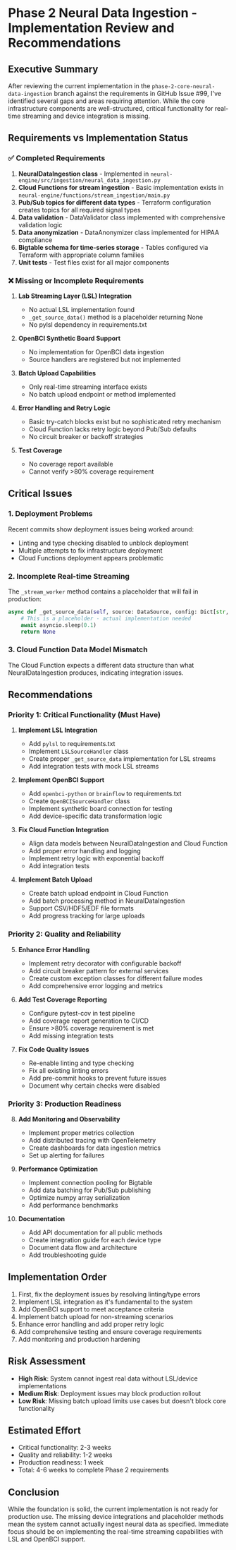 # Phase 2 Neural Data Ingestion - Implementation Review and Recommendations

## Executive Summary

After reviewing the current implementation in the `phase-2-core-neural-data-ingestion` branch against the requirements in GitHub Issue #99, I've identified several gaps and areas requiring attention. While the core infrastructure components are well-structured, critical functionality for real-time streaming and device integration is missing.

## Requirements vs Implementation Status

### ✅ Completed Requirements

1. **NeuralDataIngestion class** - Implemented in `neural-engine/src/ingestion/neural_data_ingestion.py`
2. **Cloud Functions for stream ingestion** - Basic implementation exists in `neural-engine/functions/stream_ingestion/main.py`
3. **Pub/Sub topics for different data types** - Terraform configuration creates topics for all required signal types
4. **Data validation** - DataValidator class implemented with comprehensive validation logic
5. **Data anonymization** - DataAnonymizer class implemented for HIPAA compliance
6. **Bigtable schema for time-series storage** - Tables configured via Terraform with appropriate column families
7. **Unit tests** - Test files exist for all major components

### ❌ Missing or Incomplete Requirements

1. **Lab Streaming Layer (LSL) Integration**

   - No actual LSL implementation found
   - `_get_source_data()` method is a placeholder returning None
   - No pylsl dependency in requirements.txt

2. **OpenBCI Synthetic Board Support**

   - No implementation for OpenBCI data ingestion
   - Source handlers are registered but not implemented

3. **Batch Upload Capabilities**

   - Only real-time streaming interface exists
   - No batch upload endpoint or method implemented

4. **Error Handling and Retry Logic**

   - Basic try-catch blocks exist but no sophisticated retry mechanism
   - Cloud Function lacks retry logic beyond Pub/Sub defaults
   - No circuit breaker or backoff strategies

5. **Test Coverage**
   - No coverage report available
   - Cannot verify >80% coverage requirement

## Critical Issues

### 1. Deployment Problems

Recent commits show deployment issues being worked around:

- Linting and type checking disabled to unblock deployment
- Multiple attempts to fix infrastructure deployment
- Cloud Functions deployment appears problematic

### 2. Incomplete Real-time Streaming

The `_stream_worker` method contains a placeholder that will fail in production:

```python
async def _get_source_data(self, source: DataSource, config: Dict[str, Any]) -> Optional[Dict[str, Any]]:
    # This is a placeholder - actual implementation needed
    await asyncio.sleep(0.1)
    return None
```

### 3. Cloud Function Data Model Mismatch

The Cloud Function expects a different data structure than what NeuralDataIngestion produces, indicating integration issues.

## Recommendations

### Priority 1: Critical Functionality (Must Have)

1. **Implement LSL Integration**

   - Add `pylsl` to requirements.txt
   - Implement `LSLSourceHandler` class
   - Create proper `_get_source_data` implementation for LSL streams
   - Add integration tests with mock LSL streams

2. **Implement OpenBCI Support**

   - Add `openbci-python` or `brainflow` to requirements.txt
   - Create `OpenBCISourceHandler` class
   - Implement synthetic board connection for testing
   - Add device-specific data transformation logic

3. **Fix Cloud Function Integration**

   - Align data models between NeuralDataIngestion and Cloud Function
   - Add proper error handling and logging
   - Implement retry logic with exponential backoff
   - Add integration tests

4. **Implement Batch Upload**
   - Create batch upload endpoint in Cloud Function
   - Add batch processing method in NeuralDataIngestion
   - Support CSV/HDF5/EDF file formats
   - Add progress tracking for large uploads

### Priority 2: Quality and Reliability

5. **Enhance Error Handling**

   - Implement retry decorator with configurable backoff
   - Add circuit breaker pattern for external services
   - Create custom exception classes for different failure modes
   - Add comprehensive error logging and metrics

6. **Add Test Coverage Reporting**

   - Configure pytest-cov in test pipeline
   - Add coverage report generation to CI/CD
   - Ensure >80% coverage requirement is met
   - Add missing integration tests

7. **Fix Code Quality Issues**
   - Re-enable linting and type checking
   - Fix all existing linting errors
   - Add pre-commit hooks to prevent future issues
   - Document why certain checks were disabled

### Priority 3: Production Readiness

8. **Add Monitoring and Observability**

   - Implement proper metrics collection
   - Add distributed tracing with OpenTelemetry
   - Create dashboards for data ingestion metrics
   - Set up alerting for failures

9. **Performance Optimization**

   - Implement connection pooling for Bigtable
   - Add data batching for Pub/Sub publishing
   - Optimize numpy array serialization
   - Add performance benchmarks

10. **Documentation**
    - Add API documentation for all public methods
    - Create integration guide for each device type
    - Document data flow and architecture
    - Add troubleshooting guide

## Implementation Order

1. First, fix the deployment issues by resolving linting/type errors
2. Implement LSL integration as it's fundamental to the system
3. Add OpenBCI support to meet acceptance criteria
4. Implement batch upload for non-streaming scenarios
5. Enhance error handling and add proper retry logic
6. Add comprehensive testing and ensure coverage requirements
7. Add monitoring and production hardening

## Risk Assessment

- **High Risk**: System cannot ingest real data without LSL/device implementations
- **Medium Risk**: Deployment issues may block production rollout
- **Low Risk**: Missing batch upload limits use cases but doesn't block core functionality

## Estimated Effort

- Critical functionality: 2-3 weeks
- Quality and reliability: 1-2 weeks
- Production readiness: 1 week
- Total: 4-6 weeks to complete Phase 2 requirements

## Conclusion

While the foundation is solid, the current implementation is not ready for production use. The missing device integrations and placeholder methods mean the system cannot actually ingest neural data as specified. Immediate focus should be on implementing the real-time streaming capabilities with LSL and OpenBCI support.
